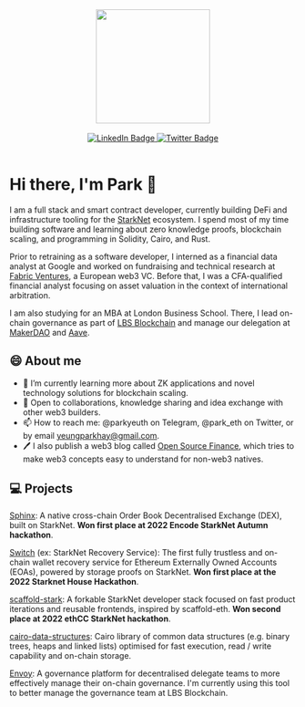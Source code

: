 <div id="header" align="center">
  <img src="https://media.giphy.com/media/3kPDmoWdBpQPNhCnUG/giphy.gif" width="200"/>
  <br><br>
  <div id="badges">
  <a href="https://www.linkedin.com/in/park-yeung/">
    <img src="https://img.shields.io/badge/LinkedIn-blue?style=for-the-badge&logo=linkedin&logoColor=white" alt="LinkedIn Badge"/>
  </a>
  <a href="https://twitter.com/park_eth">
    <img src="https://img.shields.io/badge/Twitter-9cf?style=for-the-badge&logo=twitter&logoColor=black" alt="Twitter Badge"/>
  </a>
</div>
</div>

<br>


# Hi there, I'm Park 👋

I am a full stack and smart contract developer, currently building DeFi and infrastructure tooling for the [StarkNet](https://starknet.io/what-is-starknet/) ecosystem. I spend most of my time building software and learning about zero knowledge proofs, blockchain scaling, and programming in Solidity, Cairo, and Rust.

Prior to retraining as a software developer, I interned as a financial data analyst at Google and worked on fundraising and technical research at [Fabric Ventures](http://fabric.vc), a European web3 VC. Before that, I was a CFA-qualified financial analyst focusing on asset valuation in the context of international arbitration.

I am also studying for an MBA at London Business School. There, I lead on-chain governance as part of [LBS Blockchain](https://lbs-blockchain.com/) and manage our delegation at [MakerDAO](https://makerdao.com/) and [Aave](https://aave.com/). 

## 😄 About me 

- 🌱 I’m currently learning more about ZK applications and novel technology solutions for blockchain scaling.
- 🤝 Open to collaborations, knowledge sharing and idea exchange with other web3 builders.
- 📫 How to reach me: @parkyeuth on Telegram, @park_eth on Twitter, or by email [yeungparkhay@gmail.com](mailto:yeungparkhay@gmail.com).
- 🖊️ I also publish a web3 blog called [Open Source Finance](http://opensourceweb.substack.com/), which tries to make web3 concepts easy to understand for non-web3 natives.

## 💻 Projects

[Sphinx](https://github.com/sphinx-dex): A native cross-chain Order Book Decentralised Exchange (DEX), built on StarkNet. **Won first place at 2022 Encode StarkNet Autumn hackathon**.

[Switch](https://github.com/switch-recover/switch) (ex: StarkNet Recovery Service): The first fully trustless and on-chain wallet recovery service for Ethereum Externally Owned Accounts (EOAs), powered by storage proofs on StarkNet. **Won first place at the 2022 Starknet House Hackathon**.

[scaffold-stark](https://github.com/parketh/scaffold-stark): A forkable StarkNet developer stack focused on fast product iterations and reusable frontends, inspired by scaffold-eth. **Won second place at 2022 ethCC StarkNet hackathon**.

[cairo-data-structures](https://github.com/parketh/cairo-data-structures): Cairo library of common data structures (e.g. binary trees, heaps and linked lists) optimised for fast execution, read / write capability and on-chain storage. 

[Envoy](https://github.com/parketh/envoy): A governance platform for decentralised delegate teams to more effectively manage their on-chain governance. I'm currently using this tool to better manage the governance team at LBS Blockchain.
